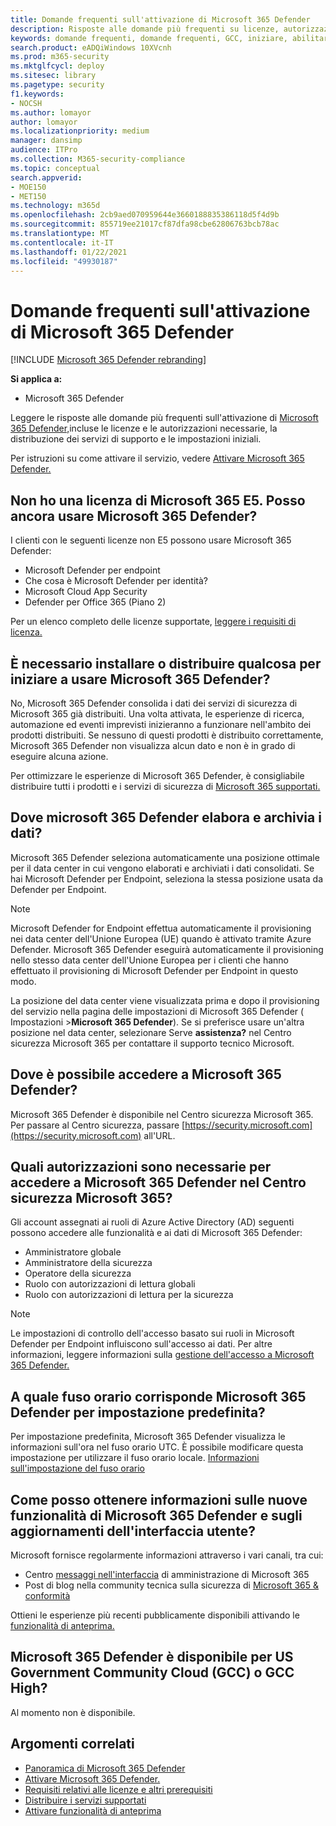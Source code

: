 ```yaml
---
title: Domande frequenti sull'attivazione di Microsoft 365 Defender
description: Risposte alle domande più frequenti su licenze, autorizzazioni, impostazioni iniziali e altri prodotti e servizi correlati all'abilitazione di Microsoft 365 Defender
keywords: domande frequenti, domande frequenti, GCC, iniziare, abilitare MTP, Microsoft Threat Protection, M365, sicurezza, posizione dei dati, autorizzazioni necessarie, idoneità alla licenza, pagina impostazioni
search.product: eADQiWindows 10XVcnh
ms.prod: m365-security
ms.mktglfcycl: deploy
ms.sitesec: library
ms.pagetype: security
f1.keywords:
- NOCSH
ms.author: lomayor
author: lomayor
ms.localizationpriority: medium
manager: dansimp
audience: ITPro
ms.collection: M365-security-compliance
ms.topic: conceptual
search.appverid:
- MOE150
- MET150
ms.technology: m365d
ms.openlocfilehash: 2cb9aed070959644e3660188835386118d5f4d9b
ms.sourcegitcommit: 855719ee21017cf87dfa98cbe62806763bcb78ac
ms.translationtype: MT
ms.contentlocale: it-IT
ms.lasthandoff: 01/22/2021
ms.locfileid: "49930187"
---
```

# <a name="frequently-asked-questions-when-turning-on-microsoft-365-defender"></a>Domande frequenti sull'attivazione di Microsoft 365 Defender

[!INCLUDE [Microsoft 365 Defender rebranding](../includes/microsoft-defender.md)]


**Si applica a:**
- Microsoft 365 Defender

Leggere le risposte alle domande più frequenti sull'attivazione di [Microsoft 365 Defender,](microsoft-threat-protection.md)incluse le licenze e le autorizzazioni necessarie, la distribuzione dei servizi di supporto e le impostazioni iniziali.

Per istruzioni su come attivare il servizio, vedere [Attivare Microsoft 365 Defender.](mtp-enable.md)

## <a name="i-dont-have-a-microsoft-365-e5-license-can-i-still-use-microsoft-365-defender"></a>Non ho una licenza di Microsoft 365 E5. Posso ancora usare Microsoft 365 Defender?

I clienti con le seguenti licenze non E5 possono usare Microsoft 365 Defender:

- Microsoft Defender per endpoint
- Che cosa è Microsoft Defender per identità?
- Microsoft Cloud App Security
- Defender per Office 365 (Piano 2)
 
Per un elenco completo delle licenze supportate, [leggere i requisiti di licenza.](prerequisites.md#licensing-requirements)

## <a name="do-i-need-to-install-or-deploy-anything-to-start-using-microsoft-365-defender"></a>È necessario installare o distribuire qualcosa per iniziare a usare Microsoft 365 Defender?

No, Microsoft 365 Defender consolida i dati dei servizi di sicurezza di Microsoft 365 già distribuiti. Una volta attivata, le esperienze di ricerca, automazione ed eventi imprevisti inizieranno a funzionare nell'ambito dei prodotti distribuiti. Se nessuno di questi prodotti è distribuito correttamente, Microsoft 365 Defender non visualizza alcun dato e non è in grado di eseguire alcuna azione.

Per ottimizzare le esperienze di Microsoft 365 Defender, è consigliabile distribuire tutti i prodotti e i servizi di sicurezza di [Microsoft 365 supportati.](deploy-supported-services.md) 

## <a name="where-does-microsoft-365-defender-process-and-store-my-data"></a>Dove microsoft 365 Defender elabora e archivia i dati?
Microsoft 365 Defender seleziona automaticamente una posizione ottimale per il data center in cui vengono elaborati e archiviati i dati consolidati. Se hai Microsoft Defender per Endpoint, seleziona la stessa posizione usata da Defender per Endpoint.

>[!NOTE]
>Microsoft Defender for Endpoint effettua automaticamente il provisioning nei data center dell'Unione Europea (UE) quando è attivato tramite Azure Defender. Microsoft 365 Defender eseguirà automaticamente il provisioning nello stesso data center dell'Unione Europea per i clienti che hanno effettuato il provisioning di Microsoft Defender per Endpoint in questo modo. 

La posizione del data center viene visualizzata prima e dopo il provisioning del servizio nella pagina delle impostazioni di Microsoft 365 Defender ( Impostazioni >**Microsoft 365 Defender**). Se si preferisce usare un'altra posizione nel data center, selezionare Serve **assistenza?** nel Centro sicurezza Microsoft 365 per contattare il supporto tecnico Microsoft.

## <a name="where-can-i-access-microsoft-365-defender"></a>Dove è possibile accedere a Microsoft 365 Defender?

Microsoft 365 Defender è disponibile nel Centro sicurezza Microsoft 365. Per passare al Centro sicurezza, passare [https://security.microsoft.com](https://security.microsoft.com) all'URL.

##  <a name="what-permissions-do-i-need-to-access-microsoft-365-defender-in-microsoft-365-security-center"></a>Quali autorizzazioni sono necessarie per accedere a Microsoft 365 Defender nel Centro sicurezza Microsoft 365?

Gli account assegnati ai ruoli di Azure Active Directory (AD) seguenti possono accedere alle funzionalità e ai dati di Microsoft 365 Defender:

- Amministratore globale
- Amministratore della sicurezza
- Operatore della sicurezza
- Ruolo con autorizzazioni di lettura globali
- Ruolo con autorizzazioni di lettura per la sicurezza

>[!NOTE]
>Le impostazioni di controllo dell'accesso basato sui ruoli in Microsoft Defender per Endpoint influiscono sull'accesso ai dati. Per altre informazioni, leggere informazioni sulla [gestione dell'accesso a Microsoft 365 Defender.](mtp-permissions.md)

## <a name="what-time-zone-does-microsoft-365-defender-default-to"></a>A quale fuso orario corrisponde Microsoft 365 Defender per impostazione predefinita?
Per impostazione predefinita, Microsoft 365 Defender visualizza le informazioni sull'ora nel fuso orario UTC. È possibile modificare questa impostazione per utilizzare il fuso orario locale. [Informazioni sull'impostazione del fuso orario](mtp-time-zone.md)

## <a name="how-can-i-learn-about-new-microsoft-365-defender-feature-and-ui-updates"></a>Come posso ottenere informazioni sulle nuove funzionalità di Microsoft 365 Defender e sugli aggiornamenti dell'interfaccia utente?

Microsoft fornisce regolarmente informazioni attraverso i vari canali, tra cui:

- Centro [messaggi nell'interfaccia](../../admin/manage/message-center.md) di amministrazione di Microsoft 365
- Post di blog nella community tecnica sulla sicurezza di [Microsoft 365 & conformità](https://techcommunity.microsoft.com/t5/security-privacy-and-compliance/bg-p/securityprivacycompliance)

Ottieni le esperienze più recenti pubblicamente disponibili attivando le [funzionalità di anteprima.](preview.md)

## <a name="is-microsoft-365-defender-available-for-us-government-community-cloud-gcc-or-gcc-high"></a>Microsoft 365 Defender è disponibile per US Government Community Cloud (GCC) o GCC High?
Al momento non è disponibile.

## <a name="related-topics"></a>Argomenti correlati

- [Panoramica di Microsoft 365 Defender](microsoft-threat-protection.md)
- [Attivare Microsoft 365 Defender.](mtp-enable.md)
- [Requisiti relativi alle licenze e altri prerequisiti](prerequisites.md)
- [Distribuire i servizi supportati](deploy-supported-services.md)
- [Attivare funzionalità di anteprima](preview.md)
